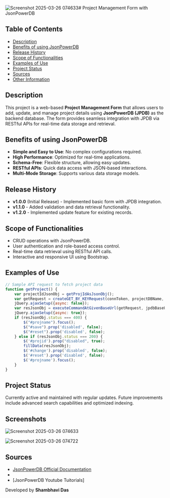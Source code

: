 ![Screenshot 2025-03-26 074633](https://github.com/user-attachments/assets/9cffa03a-5a0e-4811-99a2-4de66bc69ee7)# Project Management Form with JsonPowerDB

## Table of Contents
- [Description](#description)
- [Benefits of using JsonPowerDB](#benefits-of-using-jsonpowerdb)
- [Release History](#release-history)
- [Scope of Functionalities](#scope-of-functionalities)
- [Examples of Use](#examples-of-use)
- [Project Status](#project-status)
- [Sources](#sources)
- [Other Information](#other-information)

## Description
This project is a web-based **Project Management Form** that allows users to add, update, and manage project details using **JsonPowerDB (JPDB)** as the backend database. The form provides seamless integration with JPDB via RESTful APIs for real-time data storage and retrieval.

## Benefits of using JsonPowerDB
- **Simple and Easy to Use**: No complex configurations required.
- **High Performance**: Optimized for real-time applications.
- **Schema-Free**: Flexible structure, allowing easy updates.
- **RESTful APIs**: Quick data access with JSON-based interactions.
- **Multi-Mode Storage**: Supports various data storage models.

## Release History
- **v1.0.0** (Initial Release) - Implemented basic form with JPDB integration.
- **v1.1.0** - Added validation and data retrieval functionality.
- **v1.2.0** - Implemented update feature for existing records.

## Scope of Functionalities
- CRUD operations with JsonPowerDB.
- User authentication and role-based access control.
- Real-time data retrieval using RESTful API calls.
- Interactive and responsive UI using Bootstrap.

## Examples of Use
```javascript
// Sample API request to fetch project data
function getProject() {
    var projectIdJsonObj = getProjIdAsJsonObj();
    var getRequest = createGET_BY_KEYRequest(connToken, projectDBName, projectRelationName, projectIdJsonObj);
    jQuery.ajaxSetup({async: false});
    var resJsonObj = executeCommandAtGivenBaseUrl(getRequest, jpdbBaseURL, jpdbIRL);
    jQuery.ajaxSetup({async: true});
    if (resJsonObj.status === 400) {
        $("#projname").focus();
        $("#save").prop('disabled', false);
        $("#reset").prop('disabled', false);
    } else if (resJsonObj.status === 200) {
        $('#projid').prop("disabled", true);
        fillData(resJsonObj);
        $('#change').prop('disabled', false);
        $('#reset').prop('disabled', false);
        $('#projname').focus();
    }
}
```

## Project Status
Currently active and maintained with regular updates. Future improvements include advanced search capabilities and optimized indexing.

## Screenshots

![Screenshot 2025-03-26 074633](https://github.com/user-attachments/assets/632f693f-4da9-4684-ab4c-b1e3b010ea8a)

![Screenshot 2025-03-26 074722](https://github.com/user-attachments/assets/6f9e86e0-3362-4940-8a48-1dbbe8264cf9)

## Sources 
- [JsonPowerDB Official Documentation](https://login2explore.com/jpdb/docs.html)
- 
- [JsonPowerDB Youtube Tuitorials]

Developed by **Shambhavi Das**

